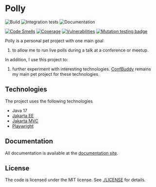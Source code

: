 # Polly

![Build](https://github.com/mthmulders/polly/actions/workflows/build.yml/badge.svg)
![Integration tests](https://github.com/mthmulders/polly/actions/workflows/integration-test.yml/badge.svg)
![Documentation](https://github.com/mthmulders/polly/actions/workflows/docs.yml/badge.svg)

[![Code Smells](https://sonarcloud.io/api/project_badges/measure?project=mthmulders_polly&metric=code_smells)](https://sonarcloud.io/summary/new_code?id=mthmulders_polly)
[![Coverage](https://sonarcloud.io/api/project_badges/measure?project=mthmulders_polly&metric=coverage)](https://sonarcloud.io/summary/new_code?id=mthmulders_polly)
[![Vulnerabilities](https://sonarcloud.io/api/project_badges/measure?project=mthmulders_polly&metric=vulnerabilities)](https://sonarcloud.io/summary/new_code?id=mthmulders_polly)
[![Mutation testing badge](https://img.shields.io/endpoint?style=flat&url=https%3A%2F%2Fbadge-api.stryker-mutator.io%2Fgithub.com%2Fmthmulders%2Fpolly%2Fmain)](https://dashboard.stryker-mutator.io/reports/github.com/mthmulders/polly/main)

Polly is a personal pet project with one main goal

1. to allow me to run live polls during a talk at a conference or meetup.

In addition, I use this project to:

1. further experiment with interesting technologies.
[ConfBuddy](https://github.com/mthmulders/confbuddy) remains my main pet project for these technologies.

## Technologies

The project uses the following technologies
- Java 17
- [Jakarta EE](https://jakarta.ee/)
- [Jakarta MVC](https://jakarta.ee/specifications/mvc/)
- [Playwright](https://playwright.dev/java)

## Documentation
All documentation is available at the [documentation site](https://mthmulders.github.io/polly/).

## License

The code is licensed under the MIT license.
See [./LICENSE](LICENSE) for details.
